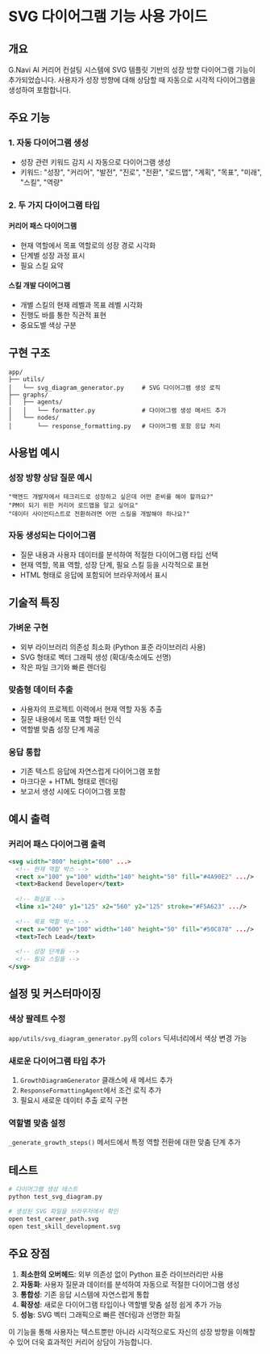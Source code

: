 # SVG 다이어그램 기능 사용 가이드

## 개요

G.Navi AI 커리어 컨설팅 시스템에 SVG 템플릿 기반의 성장 방향 다이어그램 기능이 추가되었습니다. 사용자가 성장 방향에 대해 상담할 때 자동으로 시각적 다이어그램을 생성하여 포함합니다.

## 주요 기능

### 1. 자동 다이어그램 생성
- 성장 관련 키워드 감지 시 자동으로 다이어그램 생성
- 키워드: "성장", "커리어", "발전", "진로", "전환", "로드맵", "계획", "목표", "미래", "스킬", "역량"

### 2. 두 가지 다이어그램 타입

#### 커리어 패스 다이어그램
- 현재 역할에서 목표 역할로의 성장 경로 시각화
- 단계별 성장 과정 표시
- 필요 스킬 요약

#### 스킬 개발 다이어그램
- 개별 스킬의 현재 레벨과 목표 레벨 시각화
- 진행도 바를 통한 직관적 표현
- 중요도별 색상 구분

## 구현 구조

```
app/
├── utils/
│   └── svg_diagram_generator.py     # SVG 다이어그램 생성 로직
├── graphs/
│   ├── agents/
│   │   └── formatter.py             # 다이어그램 생성 메서드 추가
│   └── nodes/
│       └── response_formatting.py   # 다이어그램 포함 응답 처리
```

## 사용법 예시

### 성장 방향 상담 질문 예시
```
"백엔드 개발자에서 테크리드로 성장하고 싶은데 어떤 준비를 해야 할까요?"
"PM이 되기 위한 커리어 로드맵을 알고 싶어요"
"데이터 사이언티스트로 전환하려면 어떤 스킬을 개발해야 하나요?"
```

### 자동 생성되는 다이어그램
- 질문 내용과 사용자 데이터를 분석하여 적절한 다이어그램 타입 선택
- 현재 역할, 목표 역할, 성장 단계, 필요 스킬 등을 시각적으로 표현
- HTML 형태로 응답에 포함되어 브라우저에서 표시

## 기술적 특징

### 가벼운 구현
- 외부 라이브러리 의존성 최소화 (Python 표준 라이브러리 사용)
- SVG 형태로 벡터 그래픽 생성 (확대/축소에도 선명)
- 작은 파일 크기와 빠른 렌더링

### 맞춤형 데이터 추출
- 사용자의 프로젝트 이력에서 현재 역할 자동 추출
- 질문 내용에서 목표 역할 패턴 인식
- 역할별 맞춤 성장 단계 제공

### 응답 통합
- 기존 텍스트 응답에 자연스럽게 다이어그램 포함
- 마크다운 + HTML 형태로 렌더링
- 보고서 생성 시에도 다이어그램 포함

## 예시 출력

### 커리어 패스 다이어그램 출력
```svg
<svg width="800" height="600" ...>
  <!-- 현재 역할 박스 -->
  <rect x="100" y="100" width="140" height="50" fill="#4A90E2" .../>
  <text>Backend Developer</text>
  
  <!-- 화살표 -->
  <line x1="240" y1="125" x2="560" y2="125" stroke="#F5A623" .../>
  
  <!-- 목표 역할 박스 -->
  <rect x="600" y="100" width="140" height="50" fill="#50C878" .../>
  <text>Tech Lead</text>
  
  <!-- 성장 단계들 -->
  <!-- 필요 스킬들 -->
</svg>
```

## 설정 및 커스터마이징

### 색상 팔레트 수정
`app/utils/svg_diagram_generator.py`의 `colors` 딕셔너리에서 색상 변경 가능

### 새로운 다이어그램 타입 추가
1. `GrowthDiagramGenerator` 클래스에 새 메서드 추가
2. `ResponseFormattingAgent`에서 조건 로직 추가
3. 필요시 새로운 데이터 추출 로직 구현

### 역할별 맞춤 설정
`_generate_growth_steps()` 메서드에서 특정 역할 전환에 대한 맞춤 단계 추가

## 테스트

```bash
# 다이어그램 생성 테스트
python test_svg_diagram.py

# 생성된 SVG 파일을 브라우저에서 확인
open test_career_path.svg
open test_skill_development.svg
```

## 주요 장점

1. **최소한의 오버헤드**: 외부 의존성 없이 Python 표준 라이브러리만 사용
2. **자동화**: 사용자 질문과 데이터를 분석하여 자동으로 적절한 다이어그램 생성
3. **통합성**: 기존 응답 시스템에 자연스럽게 통합
4. **확장성**: 새로운 다이어그램 타입이나 역할별 맞춤 설정 쉽게 추가 가능
5. **성능**: SVG 벡터 그래픽으로 빠른 렌더링과 선명한 화질

이 기능을 통해 사용자는 텍스트뿐만 아니라 시각적으로도 자신의 성장 방향을 이해할 수 있어 더욱 효과적인 커리어 상담이 가능합니다.
